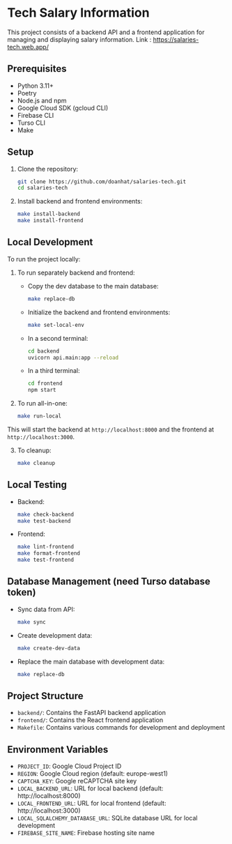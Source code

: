 # Tech Salary Information 

This project consists of a backend API and a frontend application for managing and displaying salary information. Link : https://salaries-tech.web.app/

## Prerequisites

- Python 3.11+
- Poetry
- Node.js and npm
- Google Cloud SDK (gcloud CLI)
- Firebase CLI
- Turso CLI
- Make

## Setup

1. Clone the repository:
   ```bash
   git clone https://github.com/doanhat/salaries-tech.git
   cd salaries-tech
   ```

2. Install backend and frontend environments:
   ```bash
   make install-backend
   make install-frontend
   ```

## Local Development

To run the project locally:

1. To run separately backend and frontend:
   - Copy the dev database to the main database:
     ```bash
     make replace-db
     ```
   - Initialize the backend and frontend environments:
     ```bash
     make set-local-env
     ```
   - In a second terminal:
     ```bash
     cd backend
     uvicorn api.main:app --reload
     ```

   - In a third terminal:
     ```bash
     cd frontend
     npm start
     ```
2. To run all-in-one:
   ```bash
   make run-local
   ```

This will start the backend at `http://localhost:8000` and the frontend at `http://localhost:3000`.

3. To cleanup:
   ```bash
   make cleanup
   ```

## Local Testing

- Backend:
  ```bash
  make check-backend
  make test-backend
  ```

- Frontend:
  ```bash
  make lint-frontend
  make format-frontend
  make test-frontend
  ```

## Database Management (need Turso database token)

- Sync data from API:
  ```bash
  make sync
  ```

- Create development data:
  ```bash
  make create-dev-data
  ```

- Replace the main database with development data:
  ```bash   
  make replace-db
  ```

## Project Structure

- `backend/`: Contains the FastAPI backend application
- `frontend/`: Contains the React frontend application
- `Makefile`: Contains various commands for development and deployment

## Environment Variables

- `PROJECT_ID`: Google Cloud Project ID
- `REGION`: Google Cloud region (default: europe-west1)
- `CAPTCHA_KEY`: Google reCAPTCHA site key
- `LOCAL_BACKEND_URL`: URL for local backend (default: http://localhost:8000)
- `LOCAL_FRONTEND_URL`: URL for local frontend (default: http://localhost:3000)
- `LOCAL_SQLALCHEMY_DATABASE_URL`: SQLite database URL for local development
- `FIREBASE_SITE_NAME`: Firebase hosting site name

